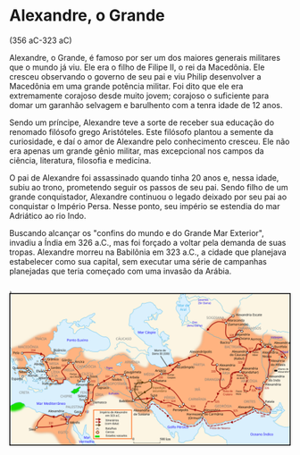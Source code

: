 # Alexandre, o Grande

(356 aC-323 aC)

Alexandre, o Grande, é famoso por ser um dos maiores generais militares que o mundo já viu. Ele era o filho de Filipe II, o rei da Macedônia. Ele cresceu observando o governo de seu pai e viu Philip desenvolver a Macedônia em uma grande potência militar. Foi dito que ele era extremamente corajoso desde muito jovem; corajoso o suficiente para domar um garanhão selvagem e barulhento com a tenra idade de 12 anos.

Sendo um príncipe, Alexandre teve a sorte de receber sua educação do renomado filósofo grego Aristóteles. Este filósofo plantou a semente da curiosidade, e daí o amor de Alexandre pelo conhecimento cresceu. Ele não era apenas um grande gênio militar, mas excepcional nos campos da ciência, literatura, filosofia e medicina.

O pai de Alexandre foi assassinado quando tinha 20 anos e, nessa idade, subiu ao trono, prometendo seguir os passos de seu pai. Sendo filho de um grande conquistador, Alexandre continuou o legado deixado por seu pai ao conquistar o Império Persa. Nesse ponto, seu império se estendia do mar Adriático ao rio Indo.

Buscando alcançar os "confins do mundo e do Grande Mar Exterior", invadiu a Índia em 326 a.C., mas foi forçado a voltar pela demanda de suas tropas. Alexandre morreu na Babilônia em 323 a.C., a cidade que planejava estabelecer como sua capital, sem executar uma série de campanhas planejadas que teria começado com uma invasão da Arábia.

¸![mapa](alexandregrandemapa.png)

